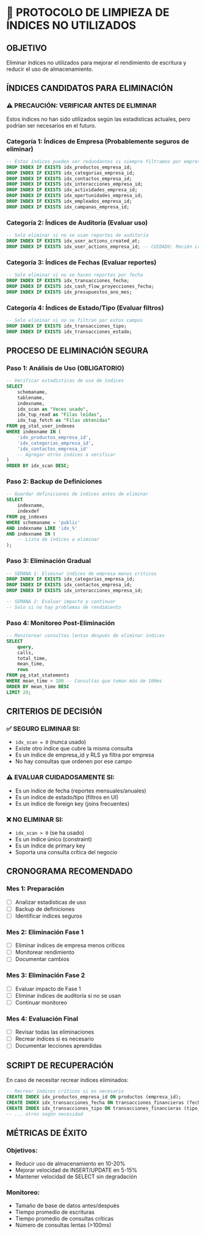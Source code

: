 # 🧹 PROTOCOLO DE LIMPIEZA DE ÍNDICES NO UTILIZADOS

## **OBJETIVO**
Eliminar índices no utilizados para mejorar el rendimiento de escritura y reducir el uso de almacenamiento.

## **ÍNDICES CANDIDATOS PARA ELIMINACIÓN**

### **⚠️ PRECAUCIÓN: VERIFICAR ANTES DE ELIMINAR**
Estos índices no han sido utilizados según las estadísticas actuales, pero podrían ser necesarios en el futuro.

### **Categoría 1: Índices de Empresa (Probablemente seguros de eliminar)**
```sql
-- Estos índices pueden ser redundantes si siempre filtramos por empresa_id en RLS
DROP INDEX IF EXISTS idx_productos_empresa_id;
DROP INDEX IF EXISTS idx_categorias_empresa_id;
DROP INDEX IF EXISTS idx_contactos_empresa_id;
DROP INDEX IF EXISTS idx_interacciones_empresa_id;
DROP INDEX IF EXISTS idx_actividades_empresa_id;
DROP INDEX IF EXISTS idx_oportunidades_empresa_id;
DROP INDEX IF EXISTS idx_empleados_empresa_id;
DROP INDEX IF EXISTS idx_campanas_empresa_id;
```

### **Categoría 2: Índices de Auditoría (Evaluar uso)**
```sql
-- Solo eliminar si no se usan reportes de auditoría
DROP INDEX IF EXISTS idx_user_actions_created_at;
DROP INDEX IF EXISTS idx_user_actions_empresa_id; -- CUIDADO: Recién creamos uno nuevo
```

### **Categoría 3: Índices de Fechas (Evaluar reportes)**
```sql
-- Solo eliminar si no se hacen reportes por fecha
DROP INDEX IF EXISTS idx_transacciones_fecha;
DROP INDEX IF EXISTS idx_cash_flow_proyecciones_fecha;
DROP INDEX IF EXISTS idx_presupuestos_ano_mes;
```

### **Categoría 4: Índices de Estado/Tipo (Evaluar filtros)**
```sql
-- Solo eliminar si no se filtran por estos campos
DROP INDEX IF EXISTS idx_transacciones_tipo;
DROP INDEX IF EXISTS idx_transacciones_estado;
```

## **PROCESO DE ELIMINACIÓN SEGURA**

### **Paso 1: Análisis de Uso (OBLIGATORIO)**
```sql
-- Verificar estadísticas de uso de índices
SELECT 
    schemaname,
    tablename,
    indexname,
    idx_scan as "Veces usado",
    idx_tup_read as "Filas leídas",
    idx_tup_fetch as "Filas obtenidas"
FROM pg_stat_user_indexes 
WHERE indexname IN (
    'idx_productos_empresa_id',
    'idx_categorias_empresa_id',
    'idx_contactos_empresa_id'
    -- Agregar otros índices a verificar
)
ORDER BY idx_scan DESC;
```

### **Paso 2: Backup de Definiciones**
```sql
-- Guardar definiciones de índices antes de eliminar
SELECT 
    indexname,
    indexdef
FROM pg_indexes 
WHERE schemaname = 'public' 
AND indexname LIKE 'idx_%'
AND indexname IN (
    -- Lista de índices a eliminar
);
```

### **Paso 3: Eliminación Gradual**
```sql
-- SEMANA 1: Eliminar índices de empresa menos críticos
DROP INDEX IF EXISTS idx_categorias_empresa_id;
DROP INDEX IF EXISTS idx_contactos_empresa_id;
DROP INDEX IF EXISTS idx_interacciones_empresa_id;

-- SEMANA 2: Evaluar impacto y continuar
-- Solo si no hay problemas de rendimiento
```

### **Paso 4: Monitoreo Post-Eliminación**
```sql
-- Monitorear consultas lentas después de eliminar índices
SELECT 
    query,
    calls,
    total_time,
    mean_time,
    rows
FROM pg_stat_statements 
WHERE mean_time > 100 -- Consultas que toman más de 100ms
ORDER BY mean_time DESC
LIMIT 20;
```

## **CRITERIOS DE DECISIÓN**

### **✅ SEGURO ELIMINAR SI:**
- `idx_scan = 0` (nunca usado)
- Existe otro índice que cubre la misma consulta
- Es un índice de empresa_id y RLS ya filtra por empresa
- No hay consultas que ordenen por ese campo

### **⚠️ EVALUAR CUIDADOSAMENTE SI:**
- Es un índice de fecha (reportes mensuales/anuales)
- Es un índice de estado/tipo (filtros en UI)
- Es un índice de foreign key (joins frecuentes)

### **❌ NO ELIMINAR SI:**
- `idx_scan > 0` (se ha usado)
- Es un índice único (constraint)
- Es un índice de primary key
- Soporta una consulta crítica del negocio

## **CRONOGRAMA RECOMENDADO**

### **Mes 1: Preparación**
- [ ] Analizar estadísticas de uso
- [ ] Backup de definiciones
- [ ] Identificar índices seguros

### **Mes 2: Eliminación Fase 1**
- [ ] Eliminar índices de empresa menos críticos
- [ ] Monitorear rendimiento
- [ ] Documentar cambios

### **Mes 3: Eliminación Fase 2**
- [ ] Evaluar impacto de Fase 1
- [ ] Eliminar índices de auditoría si no se usan
- [ ] Continuar monitoreo

### **Mes 4: Evaluación Final**
- [ ] Revisar todas las eliminaciones
- [ ] Recrear índices si es necesario
- [ ] Documentar lecciones aprendidas

## **SCRIPT DE RECUPERACIÓN**

En caso de necesitar recrear índices eliminados:

```sql
-- Recrear índices críticos si es necesario
CREATE INDEX idx_productos_empresa_id ON productos (empresa_id);
CREATE INDEX idx_transacciones_fecha ON transacciones_financieras (fecha_transaccion);
CREATE INDEX idx_transacciones_tipo ON transacciones_financieras (tipo_transaccion);
-- ... otros según necesidad
```

## **MÉTRICAS DE ÉXITO**

### **Objetivos:**
- Reducir uso de almacenamiento en 10-20%
- Mejorar velocidad de INSERT/UPDATE en 5-15%
- Mantener velocidad de SELECT sin degradación

### **Monitoreo:**
- Tamaño de base de datos antes/después
- Tiempo promedio de escrituras
- Tiempo promedio de consultas críticas
- Número de consultas lentas (>100ms)

